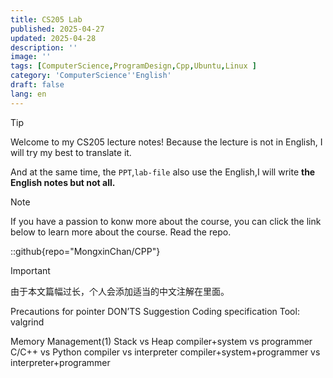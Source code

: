 ```yaml
---
title: CS205 Lab
published: 2025-04-27
updated: 2025-04-28
description: ''
image: ''
tags: [ComputerScience,ProgramDesign,Cpp,Ubuntu,Linux ]
category: 'ComputerScience''English'
draft: false 
lang: en
---
```


> [!TIP]
>
> Welcome to my CS205 lecture notes! Because the lecture is not in English, I will try my best to translate it.
>
> And at the same time, the `PPT`,`lab-file` also use the English,I will write **the English notes but not all.**

>[!NOTE]
>
>If you have a passion to konw more about the course, you can click the link below to learn more about the course.
>Read the repo.
>
>::github{repo="MongxinChan/CPP"}

> [!IMPORTANT]
>
> 由于本文篇幅过长，个人会添加适当的中文注解在里面。


Precautions for pointer 
DON’TS 
Suggestion 
Coding specification
Tool:  valgrind 

Memory Management(1)
Stack vs Heap
compiler+system vs programmer 
C/C++  vs Python
compiler vs interpreter
compiler+system+programmer vs interpreter+programmer
